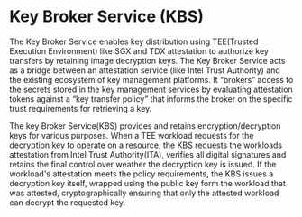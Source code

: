 # Key Broker Service (KBS)

The Key Broker Service enables key distribution using TEE(Trusted Execution Environment) like SGX and TDX attestation to authorize key transfers by retaining image decryption keys. The Key Broker Service acts as a bridge between an attestation service (like Intel Trust Authority) and the existing ecosystem of key management platforms.  It “brokers” access to the secrets stored in the key management services by evaluating attestation tokens against a “key transfer policy” that informs the broker on the specific trust requirements for retrieving a key.

The key Broker Service(KBS) provides and retains encryption/decryption keys for various purposes. When a TEE workload requests for the decryption key to operate on a resource, the KBS requests the workloads attestation from Intel Trust Authority(ITA), verifies all digital signatures and retains the final control over weather the decryption key is issued. If the workload's attestation meets the policy requirements, the KBS issues a decryption key itself, wrapped using the public key form the workload that was attested, cryptographically ensuring that only the attested workload can decrypt the requested key.
